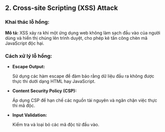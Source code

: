 <h2>2. Cross-site Scripting (XSS) Attack</h2>
<h3>Khai thác lỗ hổng:</h3>
<p><strong>Mô tả:</strong> XSS xảy ra khi một ứng dụng web không làm sạch đầu vào của người dùng và hiển thị chúng lên trình duyệt, cho phép kẻ tấn công chèn mã JavaScript độc hại.</p>
<h3>Cách xử lý lỗ hổng:</h3>
<ul>
  <li><strong>Escape Output:</strong></li>
  <p>Sử dụng các hàm escape để đảm bảo rằng dữ liệu đầu ra không được thực thi dưới dạng HTML hay JavaScript.</p>
  <li><strong>Content Security Policy (CSP):</strong></li>
  <p>Áp dụng CSP để hạn chế các nguồn tài nguyên và ngăn chặn việc thực thi mã độc.</p>
  <li><strong>Input Validation:</strong></li>
  <p>Kiểm tra và loại bỏ các mã độc từ đầu vào.</p>
</ul>
